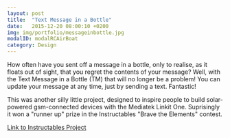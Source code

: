 ```yaml
---
layout: post
title:  "Text Message in a Bottle"
date:   2015-12-20 08:00:10 +0200
img: img/portfolio/messageinbottle.jpg
modalID: modalRCAirBoat
category: Design
---
```

How often have you sent off a message in a bottle, only to realise, as it floats out of sight, that you regret the contents of your message? Well, with the Text Message in a Bottle (TM) that will no longer be a problem! You can update your message at any time, just by sending a text. Fantastic!

This was another silly little project, designed to inspire people to build solar-powered gsm-connected devices with the Mediatek Linkit One. Suprisingly it won a "runner up" prize in the Instructables "Brave the Elements" contest.

[Link to Instructables Project](http://www.instructables.com/id/Text-Message-in-a-Bottle/)